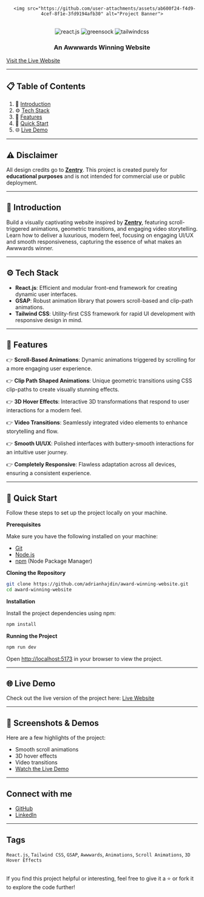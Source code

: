 

<div align="center">
  <br />
    
      <img src="https://github.com/user-attachments/assets/ab600f24-f4d9-4cef-8f1e-3fd9194afb30" alt="Project Banner">
    
  <br />
  <div>
    <img src="https://img.shields.io/badge/-React_JS-black?style=for-the-badge&logoColor=white&logo=react&color=61DAFB" alt="react.js" />
    <img src="https://img.shields.io/badge/-GSAP-black?style=for-the-badge&logoColor=white&logo=greensock&color=88CE02" alt="greensock" />
    <img src="https://img.shields.io/badge/-Tailwind_CSS-black?style=for-the-badge&logoColor=white&logo=tailwindcss&color=06B6D4" alt="tailwindcss" />
  </div>
  <h3 align="center">An Awwwards Winning Website</h3>
</div>

[Visit the Live Website](https://zentry-pied.vercel.app/)

---

## 📋 <a name="table">Table of Contents</a>

1. 🤖 [Introduction](#introduction)
2. ⚙️ [Tech Stack](#tech-stack)
3. 🔋 [Features](#features)
4. 🤸 [Quick Start](#quick-start)
5. 🌐 [Live Demo](#live-demo)

---

## ⚠️ Disclaimer

All design credits go to **[Zentry](https://zentry.com/)**. This project is created purely for **educational purposes** and is not intended for commercial use or public deployment.

---

## <a name="introduction">🤖 Introduction</a>

Build a visually captivating website inspired by **[Zentry](https://zentry.com/)**, featuring scroll-triggered animations, geometric transitions, and engaging video storytelling. Learn how to deliver a luxurious, modern feel, focusing on engaging UI/UX and smooth responsiveness, capturing the essence of what makes an Awwwards winner.

---

## <a name="tech-stack">⚙️ Tech Stack</a>

- **React.js**: Efficient and modular front-end framework for creating dynamic user interfaces.
- **GSAP**: Robust animation library that powers scroll-based and clip-path animations.
- **Tailwind CSS**: Utility-first CSS framework for rapid UI development with responsive design in mind.

---

## <a name="features">🔋 Features</a>

👉 **Scroll-Based Animations**: Dynamic animations triggered by scrolling for a more engaging user experience.

👉 **Clip Path Shaped Animations**: Unique geometric transitions using CSS clip-paths to create visually stunning effects.

👉 **3D Hover Effects**: Interactive 3D transformations that respond to user interactions for a modern feel.

👉 **Video Transitions**: Seamlessly integrated video elements to enhance storytelling and flow.

👉 **Smooth UI/UX**: Polished interfaces with buttery-smooth interactions for an intuitive user journey.

👉 **Completely Responsive**: Flawless adaptation across all devices, ensuring a consistent experience.

---

## <a name="quick-start">🤸 Quick Start</a>

Follow these steps to set up the project locally on your machine.

**Prerequisites**

Make sure you have the following installed on your machine:

- [Git](https://git-scm.com/)
- [Node.js](https://nodejs.org/en)
- [npm](https://www.npmjs.com/) (Node Package Manager)

**Cloning the Repository**

```bash
git clone https://github.com/adrianhajdin/award-winning-website.git
cd award-winning-website
```

**Installation**

Install the project dependencies using npm:

```bash
npm install
```

**Running the Project**

```bash
npm run dev
```

Open [http://localhost:5173](http://localhost:5173) in your browser to view the project.

---

## 🌐 <a name="live-demo">Live Demo</a>

Check out the live version of the project here: [Live Website](https://zentry-pied.vercel.app/)

---

## 🎥 Screenshots & Demos

Here are a few highlights of the project:

- Smooth scroll animations
- 3D hover effects
- Video transitions
- [Watch the Live Demo](https://youtu.be/x1_-btXPWpc?si=0-hrV_8fcfRaeR6_)

---

## Connect with me

- [GitHub](https://github.com/abhijit-gobe)
- [LinkedIn](https://www.linkedin.com/in/abhijitgobe)

---

## Tags
`React.js`, `Tailwind CSS`, `GSAP`, `Awwwards`, `Animations`, `Scroll Animations`, `3D Hover Effects`
<br><br>

If you find this project helpful or interesting, feel free to give it a ⭐ or fork it to explore the code further!
